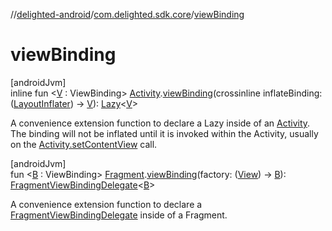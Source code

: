//[delighted-android](../../index.md)/[com.delighted.sdk.core](index.md)/[viewBinding](view-binding.md)

# viewBinding

[androidJvm]\
inline fun &lt;[V](view-binding.md) : ViewBinding&gt; [Activity](https://developer.android.com/reference/kotlin/android/app/Activity.html).[viewBinding](view-binding.md)(crossinline inflateBinding: ([LayoutInflater](https://developer.android.com/reference/kotlin/android/view/LayoutInflater.html)) -&gt; [V](view-binding.md)): [Lazy](https://kotlinlang.org/api/latest/jvm/stdlib/kotlin/-lazy/index.html)&lt;[V](view-binding.md)&gt;

A convenience extension function to declare a Lazy inside of an [Activity](https://developer.android.com/reference/kotlin/android/app/Activity.html). The binding will not be inflated until it is invoked within the Activity, usually on the [Activity.setContentView](https://developer.android.com/reference/kotlin/android/app/Activity.html#setcontentview) call.

[androidJvm]\
fun &lt;[B](view-binding.md) : ViewBinding&gt; [Fragment](https://developer.android.com/reference/kotlin/androidx/fragment/app/Fragment.html).[viewBinding](view-binding.md)(factory: ([View](https://developer.android.com/reference/kotlin/android/view/View.html)) -&gt; [B](view-binding.md)): [FragmentViewBindingDelegate](-fragment-view-binding-delegate/index.md)&lt;[B](view-binding.md)&gt;

A convenience extension function to declare a [FragmentViewBindingDelegate](-fragment-view-binding-delegate/index.md) inside of a Fragment.

